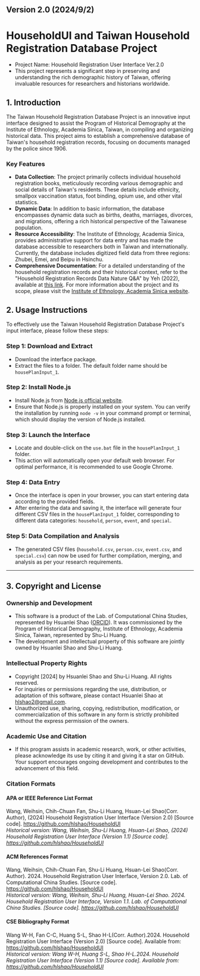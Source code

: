 ## Version 2.0 (2024/9/2)

# HouseholdUI and Taiwan Household Registration Database Project
- Project Name: Household Registration User Interface Ver.2.0
- This project represents a significant step in preserving and understanding the rich demographic history of Taiwan, offering invaluable resources for researchers and historians worldwide.

## 1. Introduction
The Taiwan Household Registration Database Project is an innovative input interface designed to assist the Program of Historical Demography at the Institute of Ethnology, Academia Sinica, Taiwan, in compiling and organizing historical data. This project aims to establish a comprehensive database of Taiwan's household registration records, focusing on documents managed by the police since 1906.

### Key Features
- **Data Collection**: The project primarily collects individual household registration books, meticulously recording various demographic and social details of Taiwan's residents. These details include ethnicity, smallpox vaccination status, foot binding, opium use, and other vital statistics.
- **Dynamic Data**: In addition to basic information, the database encompasses dynamic data such as births, deaths, marriages, divorces, and migrations, offering a rich historical perspective of the Taiwanese population.
- **Resource Accessibility**: The Institute of Ethnology, Academia Sinica, provides administrative support for data entry and has made the database accessible to researchers both in Taiwan and internationally. Currently, the database includes digitized field data from three regions: Zhubei, Emei, and Beipu in Hsinchu.
- **Comprehensive Documentation**: For a detailed understanding of the household registration records and their historical context, refer to the "Household Registration Records Data Nature Q&A" by Yeh (2022), available at [this link](https://drive.google.com/file/d/1nui-RuWA3EDEWWCFa4iUd3f8xP2Ry1A7/view?usp=sharing).
For more information about the project and its scope, please visit the [Institute of Ethnology, Academia Sinica website](https://www.ioe.sinica.edu.tw/Content/Messages/Msg_content.aspx?SiteID=1130253423514047143&MenuID=1130253424515647541&FID=).

## 2. Usage Instructions
To effectively use the Taiwan Household Registration Database Project's input interface, please follow these steps:

### Step 1: Download and Extract
- Download the interface package.
- Extract the files to a folder. The default folder name should be `housePlanInput_1`.

### Step 2: Install Node.js
- Install Node.js from [Node.js official website](https://nodejs.org/en).
- Ensure that Node.js is properly installed on your system. You can verify the installation by running `node -v` in your command prompt or terminal, which should display the version of Node.js installed.

### Step 3: Launch the Interface
- Locate and double-click on the `use.bat` file in the `housePlanInput_1` folder.
- This action will automatically open your default web browser. For optimal performance, it is recommended to use Google Chrome.

### Step 4: Data Entry
- Once the interface is open in your browser, you can start entering data according to the provided fields.
- After entering the data and saving it, the interface will generate four different CSV files in the `housePlanInput_1` folder, corresponding to different data categories: `household`, `person`, `event`, and `special`.

### Step 5: Data Compilation and Analysis
- The generated CSV files (`household.csv`, `person.csv`, `event.csv`, and `special.csv`) can now be used for further compilation, merging, and analysis as per your research requirements.
---
## 3. Copyright and License

### Ownership and Development

- This software is a product of the Lab. of Computational China Studies, represented by Hsuanlei Shao ([ORCID](https://orcid.org/0000-0002-7101-5272)). It was commissioned by the Program of Historical Demography, Institute of Ethnology, Academia Sinica, Taiwan, represented by Shu-Li Huang.
- The development and intellectual property of this software are jointly owned by Hsuanlei Shao and Shu-Li Huang.

### Intellectual Property Rights

- Copyright [2024] by Hsuanlei Shao and Shu-Li Huang. All rights reserved.
- For inquiries or permissions regarding the use, distribution, or adaptation of this software, please contact Hsuanlei Shao at hlshao2@gmail.com.
- Unauthorized use, sharing, copying, redistribution, modification, or commercialization of this software in any form is strictly prohibited without the express permission of the owners.

### Academic Use and Citation

- If this program assists in academic research, work, or other activities, please acknowledge its use by citing it and giving it a star on GitHub. Your support encourages ongoing development and contributes to the advancement of this field.

### Citation Formats

#### APA or IEEE Reference List Format
Wang, Weihsin, Chih-Chuan Fan, Shu-Li Huang, Hsuan-Lei Shao(Corr. Author), (2024) Household Registration User Interface (Version 2.0) [Source code]. https://github.com/hlshao/HouseholdUI  
_Historical version: Wang, Weihsin, Shu-Li Huang, Hsuan-Lei Shao, (2024) Household Registration User Interface (Version 1.1) [Source code]. https://github.com/hlshao/HouseholdUI_

#### ACM References Format
Wang, Weihsin, Chih-Chuan Fan, Shu-Li Huang, Hsuan-Lei Shao(Corr. Author). 2024. Household Registration User Interface, Version 2.0. Lab. of Computational China Studies. [Source code]. https://github.com/hlshao/HouseholdUI  
_Historical version: Wang, Weihsin, Shu-Li Huang, Hsuan-Lei Shao. 2024. Household Registration User Interface, Version 1.1. Lab. of Computational China Studies. [Source code]. https://github.com/hlshao/HouseholdUI_

#### CSE Bibliography Format
Wang W-H, Fan C-C, Huang S-L, Shao H-L(Corr. Author).2024. Household Registration User Interface (Version 2.0) [Source code]. Available from: https://github.com/hlshao/HouseholdUI  
_Historical version: Wang W-H, Huang S-L, Shao H-L.2024. Household Registration User Interface (Version 1.1) [Source code]. Available from: https://github.com/hlshao/HouseholdUI_
